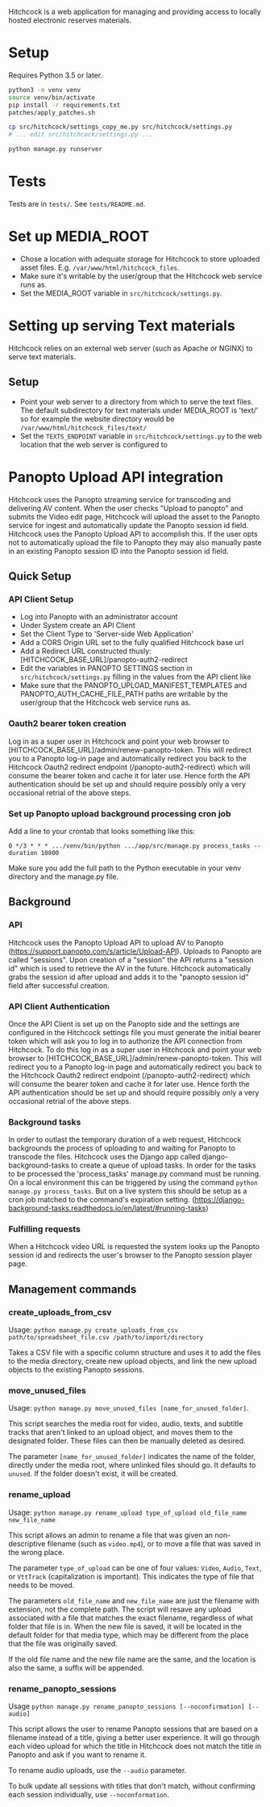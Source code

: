 Hitchcock is a web application for managing and providing access to locally hosted electronic reserves materials.

# Setup
Requires Python 3.5 or later.

``` bash
python3 -m venv venv
source venv/bin/activate
pip install -r requirements.txt
patches/apply_patches.sh

cp src/hitchcock/settings_copy_me.py src/hitchcock/settings.py
# ... edit src/hitchcock/settings.py ...

python manage.py runserver
```

# Tests
Tests are in `tests/`. See `tests/README.md`.

# Set up MEDIA_ROOT
- Chose a location with adequate storage for Hitchcock to store uploaded asset files. E.g. `/var/www/html/hitchcock_files`.
- Make sure it's writable by the user/group that the Hitchcock web service runs as.
- Set the MEDIA_ROOT variable in `src/hitchcock/settings.py`.

# Setting up serving Text materials
Hitchcock relies on an external web server (such as Apache or NGINX) to serve text materials.

## Setup
- Point your web server to a directory from which to serve the text files. The default subdirectory for text materials under MEDIA_ROOT is 'text/' so for example the website directory would be `/var/www/html/hitchcock_files/text/`
- Set the `TEXTS_ENDPOINT` variable in `src/hitchcock/settings.py` to the web location that the web server is configured to

# Panopto Upload API integration

Hitchcock uses the Panopto streaming service for transcoding and delivering AV content. When the user checks "Upload to panopto" and submits the Video edit page, Hitchcock will upload the asset to the Panopto service for ingest and automatically update the Panopto session id field. Hitchcock uses the Panopto Upload API to accomplish this. If the user opts not to automatically upload the file to Panopto they may also manually paste in an existing Panopto session ID into the Panopto session id field.

## Quick Setup

### API Client Setup
- Log into Panopto with an administrator account
- Under System create an API Client
- Set the Client Type to 'Server-side Web Application'
- Add a CORS Origin URL set to the fully qualified Hitchcock base url
- Add a Redirect URL constructed thusly: [HITCHCOCK_BASE_URL]/panopto-auth2-redirect
- Edit the variables in PANOPTO SETTINGS section in `src/hitchcock/settings.py` filling in the values from the API client like
- Make sure that the PANOPTO_UPLOAD_MANIFEST_TEMPLATES and PANOPTO_AUTH_CACHE_FILE_PATH paths are writable by the user/group that the Hitchcock web service runs as.

### Oauth2 bearer token creation
Log in as a super user in Hitchcock and point your web browser to [HITCHCOCK_BASE_URL]/admin/renew-panopto-token. This will redirect you to a Panopto log-in page and automatically redirect you back to the Hitchcock Oauth2 redirect endpoint (/panopto-auth2-redirect) which will consume the bearer token and cache it for later use.
Hence forth the API authentication should be set up and should require possibly only a very occasional retrial of the above steps.

### Set up Panopto upload background processing cron job
Add a line to your crontab that looks something like this:

```
0 */3 * * * .../venv/bin/python .../app/src/manage.py process_tasks --duration 10800
```

Make sure you add the full path to the Python executable in your venv directory and the manage.py file.

## Background
### API
Hitchcock uses the Panopto Upload API to upload AV to Panopto (https://support.panopto.com/s/article/Upload-API). Uploads to Panopto are called "sessions". Upon creation of a "session" the API returns a "session id" which is used to retrieve the AV in the future. Hitchcock automatically grabs the session id after upload and adds it to the "panopto session id" field after successful creation.

### API Client Authentication
Once the API Client is set up on the Panopto side and the settings are configured in the Hitchcock settings file you must generate the initial bearer token which will ask you to log in to authorize the API connection from Hitchcock.
To do this log in as a super user in Hitchcock and point your web browser to [HITCHCOCK_BASE_URL]/admin/renew-panopto-token. This will redirect you to a Panopto log-in page and automatically redirect you back to the Hitchcock Oauth2 redirect endpoint (/panopto-auth2-redirect) which will consume the bearer token and cache it for later use.
Hence forth the API authentication should be set up and should require possibly only a very occasional retrial of the above steps.

### Background tasks
In order to outlast the temporary duration of a web request, Hitchcock backgrounds the process of uploading to and waiting for Panopto to transcode the files. Hitchcock uses the Django app called django-background-tasks to create a queue of upload tasks. In order for the tasks to be processed the 'process_tasks' manage.py command must be running. On a local environment this can be triggered by using the command `python manage.py process_tasks`. But on a live system this should be setup as a cron job matched to the command's expiration setting. (https://django-background-tasks.readthedocs.io/en/latest/#running-tasks)

### Fulfilling requests
When a Hitchcock video URL is requested the system looks up the Panopto session id and redirects the user's browser to the Panopto session player page.


## Management commands

### create_uploads_from_csv

Usage: `python manage.py create_uploads_from_csv path/to/spreadsheet_file.csv /path/to/import/directory`

Takes a CSV file with a specific column structure and uses it to add the files
to the media directory, create new upload objects, and link the new upload
objects to the existing Panopto sessions.

### move_unused_files

Usage: `python manage.py move_unused_files [name_for_unused_folder]`.

This script searches the media root for video, audio, texts, and subtitle
tracks that aren't linked to an upload object, and moves them to the
designated folder. These files can then be manually deleted as desired.

The parameter `[name_for_unused_folder]` indicates the name of the folder,
directly under the media root, where unlinked files should go. It defaults
to `unused`. If the folder doesn't exist, it will be created.

### rename_upload

Usage: `python manage.py rename_upload type_of_upload old_file_name new_file_name`

This script allows an admin to rename a file that was given an non-descriptive
filename (such as `video.mp4`), or to move a file that was saved in the wrong
place.

The parameter `type_of_upload` can be one of four values: `Video`, `Audio`,
`Text`, or `VttTrack` (capitalization is important). This indicates the type
of file that needs to be moved.

The parameters `old_file_name` and `new_file_name` are just the filename with
extension, not the complete path. The script will resave any upload
associated with a file that matches the exact filename, regardless of what
folder that file is in. When the new file is saved, it will be located in
the default folder for that media type, which may be different from the place
that the file was originally saved.

If the old file name and the new file name are the same, and the location is
also the same, a suffix will be appended.

### rename_panopto_sessions

Usage `python manage.py rename_panopto_sessions [--noconfirmation] [--audio]`

This script allows the user to rename Panopto sessions that are based on
a filename instead of a title, giving a better user experience. It will go
through each video upload for which the title in Hitchcock does not match
the title in Panopto and ask if you want to rename it.

To rename audio uploads, use the `--audio` parameter.

To bulk update all sessions with titles that don't match, without confirming
each session individually, use `--noconformation`.

